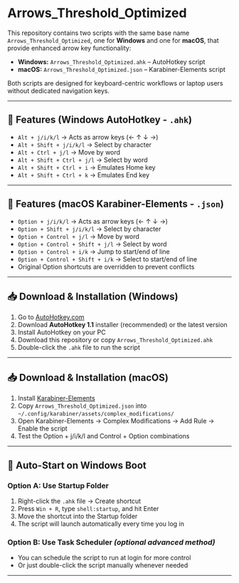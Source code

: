 # Arrows_Threshold_Optimized

This repository contains two scripts with the same base name `Arrows_Threshold_Optimized`, one for **Windows** and one for **macOS**, that provide enhanced arrow key functionality:

- **Windows:** `Arrows_Threshold_Optimized.ahk` – AutoHotkey script  
- **macOS:** `Arrows_Threshold_Optimized.json` – Karabiner-Elements script  

Both scripts are designed for keyboard-centric workflows or laptop users without dedicated navigation keys.

---

## 🔧 Features (Windows AutoHotkey - `.ahk`)

- `Alt + j/i/k/l` → Acts as arrow keys (← ↑ ↓ →)  
- `Alt + Shift + j/i/k/l` → Select by character  
- `Alt + Ctrl + j/l` → Move by word  
- `Alt + Shift + Ctrl + j/l` → Select by word  
- `Alt + Shift + Ctrl + i` → Emulates Home key  
- `Alt + Shift + Ctrl + k` → Emulates End key  

---

## 🔧 Features (macOS Karabiner-Elements - `.json`)

- `Option + j/i/k/l` → Acts as arrow keys (← ↑ ↓ →)  
- `Option + Shift + j/i/k/l` → Select by character  
- `Option + Control + j/l` → Move by word  
- `Option + Control + Shift + j/l` → Select by word  
- `Option + Control + i/k` → Jump to start/end of line  
- `Option + Control + Shift + i/k` → Select to start/end of line  
- Original Option shortcuts are overridden to prevent conflicts 

---

## 📥 Download & Installation (Windows)

1. Go to [AutoHotkey.com](https://www.autohotkey.com/)  
2. Download **AutoHotkey 1.1** installer (recommended) or the latest version  
3. Install AutoHotkey on your PC  
4. Download this repository or copy `Arrows_Threshold_Optimized.ahk`  
5. Double-click the `.ahk` file to run the script  

---

## 📥 Download & Installation (macOS)

1. Install [Karabiner-Elements](https://karabiner-elements.pqrs.org/)  
2. Copy `Arrows_Threshold_Optimized.json` into `~/.config/karabiner/assets/complex_modifications/`  
3. Open Karabiner-Elements → Complex Modifications → Add Rule → Enable the script  
4. Test the Option + j/i/k/l and Control + Option combinations  

---

## 🚀 Auto-Start on Windows Boot

### Option A: Use Startup Folder
1. Right-click the `.ahk` file → Create shortcut  
2. Press `Win + R`, type `shell:startup`, and hit Enter  
3. Move the shortcut into the Startup folder  
4. The script will launch automatically every time you log in

### Option B: Use Task Scheduler *(optional advanced method)*
- You can schedule the script to run at login for more control  
- Or just double-click the script manually whenever needed  

---
